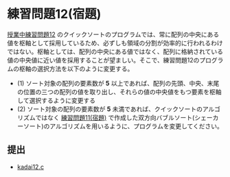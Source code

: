 # 練習問題12(宿題)

[授業中練習問題12](../prob12) のクイックソートのプログラムでは、常に配列の中央にある値を枢軸として採用しているため、必ずしも領域の分割が効率的に行われるわけではない。枢軸としては、配列の中央にある値ではなく、配列に格納されている値の中央値に近い値を採用することが望ましい。そこで、練習問題12のプログラムの枢軸の選択方法を以下のように変更する。

- (1) ソート対象の配列の要素数が **5** 以上であれば、配列の先頭、中央、末尾の位置の三つの配列の値を取り出し、それらの値の中央値をもつ要素を枢軸して選択するように変更する
- (2) ソート対象の配列の要素数が **5** 未満であれば、クイックソートのアルゴリズムではなく [練習問題11(宿題)](../prob11homework) で作成した双方向バブルソート(シェーカーソート)のアルゴリズムを用いるように、プログラムを変更してください。

## 提出

- [kadai12.c](./kadai12.c)